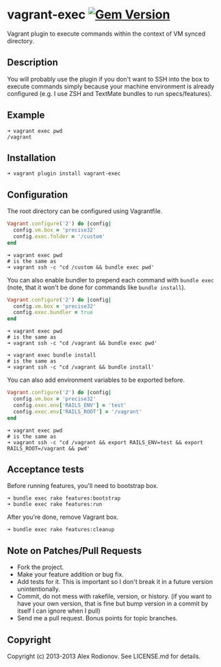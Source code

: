 vagrant-exec [![Gem Version](https://badge.fury.io/rb/vagrant-exec.png)](http://badge.fury.io/rb/vagrant-exec)
===============

Vagrant plugin to execute commands within the context of VM synced directory.

Description
-----------

You will probably use the plugin if you don't want to SSH into the box to execute commands simply because your machine environment is already configured (e.g. I use ZSH and TextMate bundles to run specs/features).

Example
-------

```shell
➜ vagrant exec pwd
/vagrant
```

Installation
-------

```shell
➜ vagrant plugin install vagrant-exec
```

Configuration
-------------

The root directory can be configured using Vagrantfile.

```ruby
Vagrant.configure('2') do |config|
  config.vm.box = 'precise32'
  config.exec.folder = '/custom'
end
```

```shell
➜ vagrant exec pwd
# is the same as
➜ vagrant ssh -c "cd /custom && bundle exec pwd'
```

You can also enable bundler to prepend each command with `bundle exec` (note, that it won't be done for commands like `bundle install`).

```ruby
Vagrant.configure('2') do |config|
  config.vm.box = 'precise32'
  config.exec.bundler = true
end
```

```shell
➜ vagrant exec pwd
# is the same as
➜ vagrant ssh -c "cd /vagrant && bundle exec pwd'

➜ vagrant exec bundle install
# is the same as
➜ vagrant ssh -c "cd /vagrant && bundle install'
```

You can also add environment variables to be exported before.

```ruby
Vagrant.configure('2') do |config|
  config.vm.box = 'precise32'
  config.exec.env['RAILS_ENV'] = 'test'
  config.exec.env['RAILS_ROOT'] = '/vagrant'
end
```

```shell
➜ vagrant exec pwd
# is the same as
➜ vagrant ssh -c "cd /vagrant && export RAILS_ENV=test && export RAILS_ROOT=/vagrant && pwd'
```

Acceptance tests
----------------

Before running features, you'll need to bootstrap box.

```shell
➜ bundle exec rake features:bootstrap
➜ bundle exec rake features:run
```

After you're done, remove Vagrant box.

```shell
➜ bundle exec rake features:cleanup
```

Note on Patches/Pull Requests
-----------------------------

* Fork the project.
* Make your feature addition or bug fix.
* Add tests for it. This is important so I don't break it in a future version unintentionally.
* Commit, do not mess with rakefile, version, or history. (if you want to have your own version, that is fine but bump version in a commit by itself I can ignore when I pull)
* Send me a pull request. Bonus points for topic branches.

Copyright
---------

Copyright (c) 2013-2013 Alex Rodionov. See LICENSE.md for details.
